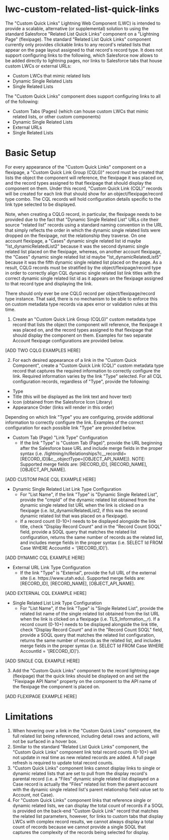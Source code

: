 # lwc-custom-related-list-quick-links

The "Custom Quick Links" Lightning Web Component (LWC) is intended to provide a scalable, alternative (or supplemental) solution to using the standard Salesforce "Related List Quick Links" component on a "Lightning Page" (flexipage). The standard "Related List Quick Links" component currently only provides clickable links to any record's related lists that appear on the page layout assigned to that record's record type. It does not support configuring links to the following, which Salesforce now allows to be added directly to lightning pages, nor links to Salesforce tabs that house custom LWCs or external URLs:

<ul>
<li>Custom LWCs that mimic related lists</li>
<li>Dynamic Single Related Lists</li>
<li>Single Related Lists</li>
</ul>

The "Custom Quick Links" component does support configuring links to all of the following:

<ul>
<li>Custom Tabs (Pages) (which can house custom LWCs that mimic related lists, or other custom components)</li>
<li>Dynamic Single Related Lists</li>
<li>External URLs</li>
<li>Single Related Lists</li>
</ul>

# Basic Setup

For every appearance of the "Custom Quick Links" component on a flexipage, a "Custom Quick Link Group (CQLG)" record must be created that lists the object the component will reference, the flexipage it was placed on, and the record types assigned to that flexipage that should display the component on them. Under this record, "Custom Quick Link (CQL)" records will be created for each link that should show for an object/flexipage/record type combo. The CQL records will hold configuration details specific to the link type selected to be displayed.

Note, when creating a CQLG record, in particular, the flexipage needs to be provided due to the fact that "Dynamic Single Related List" URLs cite their source "related list" records using a standard naming convention in the URL that simply reflects the order in which the dynamic single related lists were dropped on the flexipage, not the relationship they traverse. On one account flexipage, a "Cases" dynamic single related list id maybe "lst_dynamicRelatedList2" because it was the second dynamic single related list placed on the flexipage, whereas, on another account flexipage, the "Cases" dynamic single related list id maybe "lst_dynamicRelatedList5" because it was the fifth dynamic single related list placed on the page. As a result, CQLG records must be stratified by the object/flexipage/record type in order to correctly align CQL dynamic single related list link titles with the correct dynamic single related list id as it appears on the flexipage assigned to that record type and displaying the link.

There should only ever be one CQLG record per object/flexipage/record type instance. That said, there is no mechanism to be able to enforce this on custom metadata type records via apex error or validation rules at this time.

1. Create an "Custom Quick Link Group (CQLG)" custom metadata type record that lists the object the component will reference, the flexipage it was placed on, and the record types assigned to that flexipage that should display the component on them. Examples for two separate Account flexipage configurations are provided below.

[ADD TWO CQLG EXAMPLES HERE]
 
2. For each desired appearance of a link in the "Custom Quick Component", create a "Custom Quick Link (CQL)" custom metadata type record that captures the required information to correctly configure the link. Required information varies by the link "Type" selected. For all CQL configuration records, regardless of "Type", provide the following:
<ul>
<li>Type</li>
<li>Title (this will be displayed as the link text and hover text)</li>
<li>Icon (obtained from the Salesforce Icon Library)</li>
<li>Appearance Order (links will render in this order)</li>
</ul>

Depending on which link "Type" you are configuring, provide additional information to correctly configure the link. Examples of the correct configuration for each possible link "Type" are provided below. 

<ul>
<li>Custom Tab (Page) "Link Type" Configuration
<ul>
<li>If the link "Type" is "Custom Tab (Page)", provide the URL beginning after the Salesforce base URL and include merge fields in the proper syntax (i.e. /lightning/n/Relationships?c__recordId=[RECORD_ID]&c__objectType=[OBJECT_API_NAME]).
NOTE: Supported merge fields are: [RECORD_ID], [RECORD_NAME], [OBJECT_API_NAME].</li>
</ul>
</li>
</ul>

[ADD CUSTOM PAGE CQL EXAMPLE HERE]

<ul>
<li>Dynamic Single Related List Link Type Configuration
<ul>
<li>For "List Name", if the link "Type" is "Dynamic Single Related List", provide the "cmpId" of the dynamic related list obtained from the dynamic single related list URL when the link is clicked on a flexipage (i.e. lst_dynamicRelatedList2, if this was the second dynamic related list that was placed on a flexipage).</li>
<li>If a record count (0-10+) needs to be displayed alongside the link title, check "Display Record Count" and in the "Record Count SOQL" field, provide a SOQL query that matches the related list configuration, returns the same number of records as the related list, and includes merge fields in the proper syntax (i.e. SELECT Id FROM Case WHERE AccountId = '[RECORD_ID]'). </li>
</ul>
</li>
</ul>

 [ADD DYNAMIC CQL EXAMPLE HERE]

<ul>
<li>External URL Link Type Configuration
<ul>
<li>If the link "Type" is "External", provide the full URL of the external site (i.e. https://www.utah.edu).
Supported merge fields are: [RECORD_ID], [RECORD_NAME], [OBJECT_API_NAME].</li>
</ul>
</li>
</ul>

 [ADD EXTERNAL CQL EXAMPLE HERE]

<ul>
<li>Single Related List Link Type Configuration
<ul>
<li>For "List Name", if the link "Type" is "Single Related List", provide the related list name of the single related list obtained from the list URL when the link is clicked on a flexipage (i.e. TLS_Information__r). 
If a record count (0-10+) needs to be displayed alongside the link title, check "Display Record Count" and in the "Record Count SOQL" field, provide a SOQL query that matches the related list configuration, returns the same number of records as the related list, and includes merge fields in the proper syntax (i.e. SELECT Id FROM Case WHERE AccountId = '[RECORD_ID]').</li>
</ul>
</li>
</ul>

 [ADD SINGLE CQL EXAMPLE HERE]


3. Add the "Custom Quick Links" component to the record lightning page (flexipage) that the quick links should be displayed on and set the "Flexipage API Name" property on the component to the API name of the flexipage the component is placed on.

 [ADD FLEXIPAGE EXAMPLE HERE]

# Limitations
<ol>
<li>When hovering over a link in the "Custom Quick Links" component, the full related list being referenced, including detail rows and actions, will not be surfaced in a hover box.</li>
<li>Similar to the standard "Related List Quick Links" component, the "Custom Quick Links" component link total record counts (0-10+) will not update in real time as new related records are added. A full page refresh is required to update total record counts.</li>
<li>"Custom Quick Links" component links cannot display links to single or dynamic related lists that are set to pull from the display record's parental record (i.e. a "Files" dynamic single related list displayed on a Case record is actually the "Files" related list from the parent account with the dynamic single related list's parent relationship field value set to Account, not Case).</li>
<li>For "Custom Quick Links" component links that reference single or dynamic related lists, we can display the total count of records if a SOQL is provided on the back-end "Custom Quick Link" record that matches the related list parameters, however, for links to custom tabs that display LWCs with complex record results, we cannot always display a total count of records because we cannot provide a single SOQL that captures the complexity of the records being selected for display.</li>
</ol>
